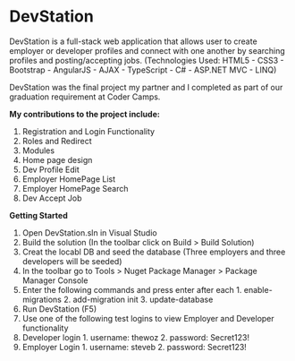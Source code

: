 # DevStation
DevStation is a full-stack web application that allows user to create employer or developer profiles and connect with one another by searching profiles and posting/accepting jobs. (Technologies Used: HTML5 - CSS3 - Bootstrap - AngularJS - AJAX - TypeScript - C# - ASP.NET MVC - LINQ)

DevStation was the final project my partner and I completed as part of our graduation requirement at Coder Camps.

__My contributions to the project include:__

1. Registration and Login Functionality
  1. Roles and Redirect
  2. Modules
2. Home page design
3. Dev Profile Edit
4. Employer HomePage List
5. Employer HomePage Search
6. Dev Accept Job

__Getting Started__

1. Open DevStation.sln in Visual Studio
2. Build the solution (In the toolbar click on Build > Build Solution)
3. Creat the locabl DB and seed the database (Three employers and three developers will be seeded)
  1. In the toolbar go to Tools > Nuget Package Manager > Package Manager Console
  2. Enter the following commands and press enter after each
    1. enable-migrations
    2. add-migration init
    3. update-database
4. Run DevStation (F5)
5. Use one of the following test logins to view Employer and Developer functionality
  1. Developer login
    1. username: thewoz
    2. password: Secret123!
  2. Employer Login
    1. username: steveb
    2. password: Secret123!
    
